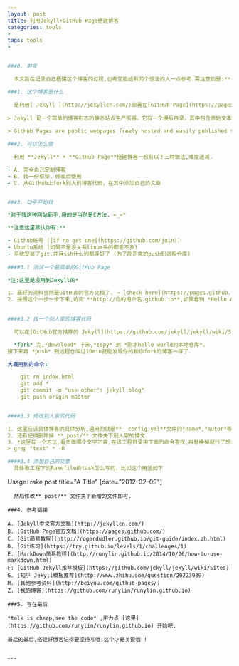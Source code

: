 ```yaml
---
layout: post
title: 利用Jekyll+GitHub Page搭建博客
categories: tools
- 
tags: tools
- 


###0. 前言

  本文旨在记录自己搭建这个博客的过程,也希望能给有同个想法的人一点参考.需注意的是:**该需要的步骤**都会列出来,过程就不会写得太详细,一般会引用到官方的文档.

###1. 这个博客是什么

  是利用[ Jekyll ](http://jekyllcn.com/)部署在[GitHub Page](https://pages.github.com/)的博客.
  
> Jekyll 是一个简单的博客形态的静态站点生产机器。它有一个模版目录，其中包含原始文本格式的文档，通过 Markdown （或者 Textile） 以及 Liquid 转化成一个完整的可发布的静态网站，你可以发布在任何你喜爱的服务器上。
 
> GitHub Pages are public webpages freely hosted and easily published through our site. You can create and publish them online using the Automatic Page Generator.

###2. 可以怎么做

  利用 **Jekyll** + **GitHub Page**搭建博客一般有以下三种做法,难度递减.

- A. 完全自己定制博客
- B. 找一份框架，修改后使用
- C. 从GitHub上fork别人的博客代码，在其中添加自己的文章


###3. 动手开始做

*对于我这种网站新手,用的是当然是C方法. ←_←* 

**注意这里默认你有:**

- Github帐号 ([if no get one](https://github.com/join))
- Ubuntu系统 (如果不是没关系linux系的都差不多)
- 系统安装了git,并且ssh什么的都弄好了 (为了能正常的push到远程仓库)
 
####3.1 测试一个最简单的GitHub Page

*注:这里是没用到Jekyll的*

1. 最好的资料当然是GitHub的官方文档了. → [check here](https://pages.github.com/) 
2. 按照这个一步一步下来,访问 **http://你的用户名.github.io**,如果看到 *Hello World*,那么离成功就不远了.
 

####3.2 找一个别人家的博客代码

  可以在[GitHub官方推荐的 Jekyll](https://github.com/jekyll/jekyll/wiki/Sites)这里找,也欢迎来fork [我的Github Page](https://github.com/runylin/runylin.github.io).

  *fork* 完,*download* 下来,*copy* 到 *刚才hello world的本地仓库*.
接下来再 *push* 到远程仓库过10min就能发现你的和你fork的博客一样了.

大概用到的命令:

	git rm index.html
	git add *
	git commit -m "use other's jekyll blog"
	git push origin master


####3.3 修改别人家的代码

1. 这里应该具体博客的具体分析,通用的就是**__config.yml**文件的*name*,*autor*等属性吧.还有一些布局文件的链接吧.
2. 还有记得删除掉 **_post/** 文件夹下别人家的博文.
3. *这里有一个方法,看页面哪个文字不爽,在该工程目录用下面的命令查找,再替换掉就行了想想,还有点小机智呢...*
> grep "text" * -R

####3.4 添加自己的文章
  具体看工程下的Rakefile的task怎么写的，比如这个用法如下
```
Usage: rake post title="A Title" [date="2012-02-09"]
```
  然后修改**_post/** 文件夹下新增的文件即可.

###4. 参考链接

A. [Jekyll中文官方文档](http://jekyllcn.com/)
B. [GitHub Page官方文档](https://pages.github.com/)
C. [Git简易教程](http://rogerdudler.github.io/git-guide/index.zh.html)
D. [Git练习](https://try.github.io/levels/1/challenges/1)
E. [MarkDown简易教程](http://runylin.github.io/2014/10/26/how-to-use-markdown.html)
F: [GitHub Jekyll推荐模板](https://github.com/jekyll/jekyll/wiki/Sites)
G. [知乎 Jekyll模板推荐](http://www.zhihu.com/question/20223939)
H. [其他参考资料](http://beiyuu.com/github-pages/)
Z. [我的博客](https://github.com/runylin/runylin.github.io)

###5. 写在最后

*talk is cheap,see the code* ,用力点 [这里](https://github.com/runylin/runylin.github.io) 开始吧.

最后的最后,搭建好博客记得要坚持写哦,这个才是关键哦 !


---
```

